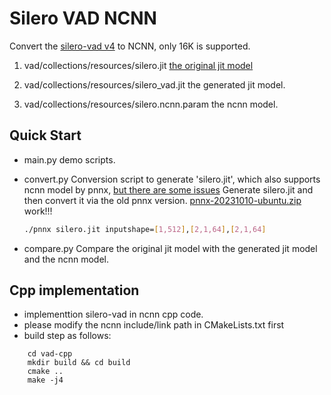 # Silero VAD NCNN

Convert the [silero-vad v4](https://github.com/snakers4/silero-vad/tree/v4.0stable) to NCNN, only 16K is supported.

1. vad/collections/resources/silero.jit
[the original jit model](
https://github.com/snakers4/silero-vad/blob/v4.0stable/files/silero_vad.jit)

1. vad/collections/resources/silero_vad.jit
the generated jit model.

1. vad/collections/resources/silero.ncnn.param
the ncnn model.


## Quick Start
- main.py
demo scripts.
- convert.py
Conversion script to generate 'silero.jit', which also supports ncnn model by pnnx, [but there are some issues](https://github.com/pnnx/pnnx/issues/161)
Generate silero.jit and then convert it via the old pnnx version.
[pnnx-20231010-ubuntu.zip](https://github.com/pnnx/pnnx/releases/tag/20231010) work!!!

    ```bash
    ./pnnx silero.jit inputshape=[1,512],[2,1,64],[2,1,64]
    ```

- compare.py
Compare the original jit model with the generated jit model and the ncnn model.

## Cpp implementation
- implementtion silero-vad in ncnn cpp code.
- please modify the ncnn include/link path in CMakeLists.txt first
- build step as follows:
``` shell
    cd vad-cpp
    mkdir build && cd build
    cmake ..
    make -j4
```